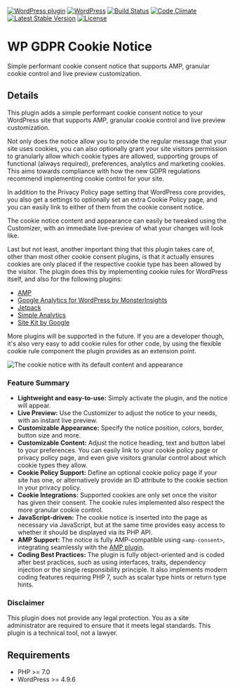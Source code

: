 [![WordPress plugin](https://img.shields.io/wordpress/plugin/v/wp-gdpr-cookie-notice.svg?maxAge=2592000)](https://wordpress.org/plugins/wp-gdpr-cookie-notice/)
[![WordPress](https://img.shields.io/wordpress/v/wp-gdpr-cookie-notice.svg?maxAge=2592000)](https://wordpress.org/plugins/wp-gdpr-cookie-notice/)
[![Build Status](https://api.travis-ci.org/felixarntz/wp-gdpr-cookie-notice.png?branch=master)](https://travis-ci.org/felixarntz/wp-gdpr-cookie-notice)
[![Code Climate](https://codeclimate.com/github/felixarntz/wp-gdpr-cookie-notice/badges/gpa.svg)](https://codeclimate.com/github/felixarntz/wp-gdpr-cookie-notice)
[![Latest Stable Version](https://poser.pugx.org/felixarntz/wp-gdpr-cookie-notice/version)](https://packagist.org/packages/felixarntz/wp-gdpr-cookie-notice)
[![License](https://poser.pugx.org/felixarntz/wp-gdpr-cookie-notice/license)](https://packagist.org/packages/felixarntz/wp-gdpr-cookie-notice)

# WP GDPR Cookie Notice

Simple performant cookie consent notice that supports AMP, granular cookie control and live preview customization.

## Details

This plugin adds a simple performant cookie consent notice to your WordPress site that supports AMP, granular cookie control and live preview customization.

Not only does the notice allow you to provide the regular message that your site uses cookies, you can also optionally grant your site visitors permission to granularly allow which cookie types are allowed, supporting groups of functional (always required), preferences, analytics and marketing cookies. This aims towards compliance with how the new GDPR regulations recommend implementing cookie control for your site.

In addition to the Privacy Policy page setting that WordPress core provides, you also get a settings to optionally set an extra Cookie Policy page, and you can easily link to either of them from the cookie consent notice.

The cookie notice content and appearance can easily be tweaked using the Customizer, with an immediate live-preview of what your changes will look like.

Last but not least, another important thing that this plugin takes care of, other than most other cookie consent plugins, is that it actually ensures cookies are only placed if the respective cookie type has been allowed by the visitor. The plugin does this by implementing cookie rules for WordPress itself, and also for the following plugins:

* [AMP](https://wordpress.org/plugins/amp/)
* [Google Analytics for WordPress by MonsterInsights](https://wordpress.org/plugins/google-analytics-for-wordpress/)
* [Jetpack](https://wordpress.org/plugins/jetpack/)
* [Simple Analytics](https://wordpress.org/plugins/simple-analytics/)
* [Site Kit by Google](https://wordpress.org/plugins/google-site-kit/)

More plugins will be supported in the future. If you are a developer though, it's also very easy to add cookie rules for other code, by using the flexible cookie rule component the plugin provides as an extension point.

![The cookie notice with its default content and appearance](assets-wp-repo/screenshot-1.jpg)

### Feature Summary

* **Lightweight and easy-to-use:** Simply activate the plugin, and the notice will appear.
* **Live Preview:** Use the Customizer to adjust the notice to your needs, with an instant live preview.
* **Customizable Appearance:** Specify the notice position, colors, border, button size and more.
* **Customizable Content:** Adjust the notice heading, text and button label to your preferences. You can easily link to your cookie policy page or privacy policy page, and even give visitors granular control about which cookie types they allow.
* **Cookie Policy Support:** Define an optional cookie policy page if your site has one, or alternatively provide an ID attribute to the cookie section in your privacy policy.
* **Cookie Integrations:** Supported cookies are only set once the visitor has given their consent. The cookie rules implemented also respect the more granular cookie control.
* **JavaScript-driven:** The cookie notice is inserted into the page as necessary via JavaScript, but at the same time provides easy access to whether it should be displayed via its PHP API.
* **AMP Support:** The notice is fully AMP-compatible using `<amp-consent>`, integrating seamlessly with the [AMP plugin](https://wordpress.org/plugins/amp/).
* **Coding Best Practices:** The plugin is fully object-oriented and is coded after best practices, such as using interfaces, traits, dependency injection or the single responsibility principle. It also implements modern coding features requiring PHP 7, such as scalar type hints or return type hints.

### Disclaimer

This plugin does not provide any legal protection. You as a site administrator are required to ensure that it meets legal standards. This plugin is a technical tool, not a lawyer.

## Requirements

* PHP >= 7.0
* WordPress >= 4.9.6
